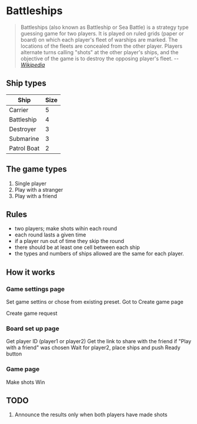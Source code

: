# Battleships

> Battleships (also known as Battleship or Sea Battle) is a strategy type guessing game for two players. It is played on ruled grids (paper or board) on which each player's fleet of warships are marked. The locations of the fleets are concealed from the other player. Players alternate turns calling "shots" at the other player's ships, and the objective of the game is to destroy the opposing player's fleet.
> --  <cite>[Wikipedia](https://en.wikipedia.org/wiki/Battleship_(game))</cite>

## Ship types

| Ship | Size |
| -------- | ------- |
| Carrier | 5 |
| Battleship | 4 |
| Destroyer | 3 |
| Submarine | 3 |
| Patrol Boat | 2 |

[//]: # (do we need mine?)
[//]: # (why Destroyer and Submarine simultaneously?)

## The game types

1. Single player
2. Play with a stranger
3. Play with a friend

## Rules

* two players; make shots wihin each round
* each round lasts a given time
* if a player run out of time they skip the round
* there should be at least one cell between each ship
* the types and numbers of ships allowed are the same for each player.

[//]: # (is there "first" and "last"? if both lost their fleet last round, who wins? Draw?)

## How it works

### Game settings page
Set game settins or chose from existing preset.
Got to Create game page

Create game request

### Board set up page
Get player ID (player1 or player2)
Get the link to share with the friend if "Play with a friend" was chosen
Wait for player2, place ships and push Ready button

### Game page
Make shots
Win

## TODO
1. Announce the results only when both players have made shots

